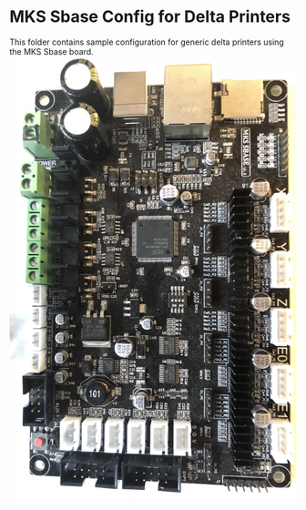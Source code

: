 # MKS Sbase Config for Delta Printers

This folder contains sample configuration for generic delta printers using the MKS Sbase board. 
![MKS Sbase V1.2 Board](../../../../../../Marlin/src/config/examples/Mks/Sbase_Delta/media/mks_sbase.jpg?raw=true "MKS Sbase V1.2 board")

